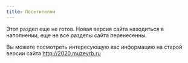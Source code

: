 ```yaml
---
title: Посетителям
---
```


Этот раздел еще не готов.
Новая версия сайта находиться в наполнении, еще не все разделы сайта перенесенны.

Вы можете посмотреть интересующую вас информацию на старой версии сайта 
<a href="http://2020.muzeyrb.ru">http://2020.muzeyrb.ru</a>
